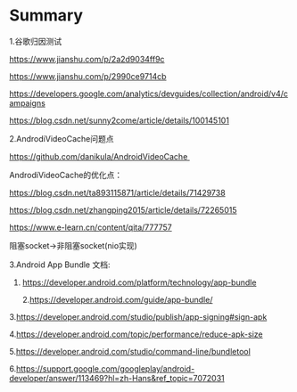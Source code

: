 # Summary

1.谷歌归因测试

https://www.jianshu.com/p/2a2d9034ff9c

https://www.jianshu.com/p/2990ce9714cb


https://developers.google.com/analytics/devguides/collection/android/v4/campaigns

https://blog.csdn.net/sunny2come/article/details/100145101

2.AndrodiVideoCache问题点

https://github.com/danikula/AndroidVideoCache 

AndrodiVideoCache的优化点：

https://blog.csdn.net/ta893115871/article/details/71429738

https://blog.csdn.net/zhangping2015/article/details/72265015

https://www.e-learn.cn/content/qita/777757

阻塞socket->非阻塞socket(nio实现)

3.Android App Bundle 文档:

1. https://developer.android.com/platform/technology/app-bundle

   2.https://developer.android.com/guide/app-bundle/

  3.https://developer.android.com/studio/publish/app-signing#sign-apk

   4.https://developer.android.com/topic/performance/reduce-apk-size

   5.https://developer.android.com/studio/command-line/bundletool

   6.https://support.google.com/googleplay/android-developer/answer/113469?hl=zh-Hans&ref_topic=7072031



